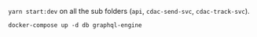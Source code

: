 `yarn start:dev` on all the sub folders (`api`, `cdac-send-svc`, `cdac-track-svc`).

`docker-compose up -d db graphql-engine`
